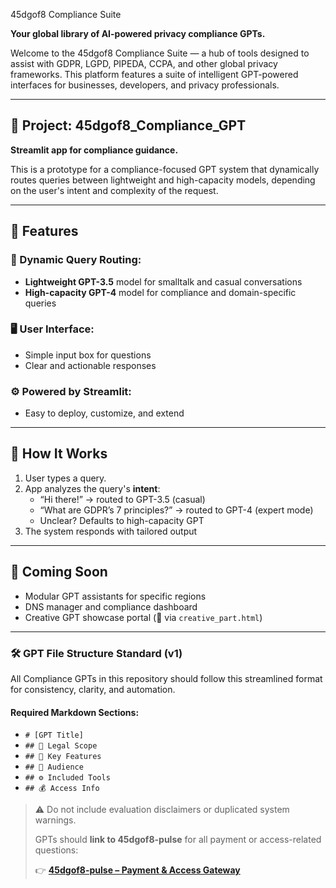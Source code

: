  45dgof8 Compliance Suite

**Your global library of AI-powered privacy compliance GPTs.**

Welcome to the 45dgof8 Compliance Suite — a hub of tools designed to assist with GDPR, LGPD, PIPEDA, CCPA, and other global privacy frameworks. This platform features a suite of intelligent GPT-powered interfaces for businesses, developers, and privacy professionals.

---

## 🔧 Project: 45dgof8_Compliance_GPT

**Streamlit app for compliance guidance.**

This is a prototype for a compliance-focused GPT system that dynamically routes queries between lightweight and high-capacity models, depending on the user's intent and complexity of the request.

---

## 🚀 Features

### 🔄 Dynamic Query Routing:
- **Lightweight GPT-3.5** model for smalltalk and casual conversations
- **High-capacity GPT-4** model for compliance and domain-specific queries

### 🖥 User Interface:
- Simple input box for questions
- Clear and actionable responses

### ⚙️ Powered by Streamlit:
- Easy to deploy, customize, and extend

---

## 🧠 How It Works

1. User types a query.
2. App analyzes the query's **intent**:
   - “Hi there!” → routed to GPT-3.5 (casual)
   - “What are GDPR’s 7 principles?” → routed to GPT-4 (expert mode)
   - Unclear? Defaults to high-capacity GPT
3. The system responds with tailored output

---

## 🧰 Coming Soon

- Modular GPT assistants for specific regions
- DNS manager and compliance dashboard
- Creative GPT showcase portal (🌟 via `creative_part.html`)

---
### 🛠️ GPT File Structure Standard (v1)

All Compliance GPTs in this repository should follow this streamlined format for consistency, clarity, and automation.

#### Required Markdown Sections:

- `# [GPT Title]`
- `## 📜 Legal Scope`
- `## 🧩 Key Features`
- `## 👥 Audience`
- `## ⚙️ Included Tools`
- `## 💰 Access Info`

> ⚠️ Do not include evaluation disclaimers or duplicated system warnings.  
>
>  GPTs should **link to 45dgof8-pulse** for all payment or access-related questions:
> 
> 👉 **[45dgof8-pulse – Payment & Access Gateway](https://chat.openai.com/g/g-67d8be53451c8191a43158fc91e5a44e)**

